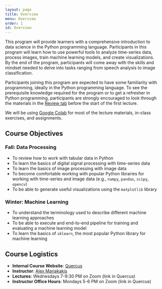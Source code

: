 ```yaml
---
layout: page
title: Overview
menu: Overview
order: 1
id: Overview
---
```


This program will provide learners with a comprehensive introduction to data science in the Python programming language. 
Participants in this program will learn how to use powerful tools to analyze time-series data, process images, train machine learning models, and create visualizations. 
By the end of the program, participants will come away with the skills and mindset needed to delve into tasks ranging from speech analysis to image classification.

Participants joining this program are expected to have some familiarity with programming, ideally in the Python programming language. To see the prerequisite knowledge required for the program or to get a refresher in Python programming, participants are strongly encouraged to look through the materials in the [Review tab]({{site.url}}/review.html) before the start of the first lecture.

We will be using [Google Colab](https://colab.research.google.com/) for most of the lecture materials, in-class exercises, and assignments.

## Course Objectives

### Fall: Data Processing
- To review how to work with tabular data in Python
- To learn the basics of digital signal processing with time-series data
- To learn the basics of image processing with image data
- To become comfortable working with popular Python libraries for working with time-series and image data (e.g., `numpy`, `pandas`, `scipy`, `opencv`)
- To be able to generate useful visualizations using the `matplotlib` library

### Winter: Machine Learning
- To understand the terminology used to describe different machine learning approaches
- To be able to execute and end-to-end pipeline for training and evaluating a machine learning model
- To learn the basics of `sklearn`, the most popular Python library for machine learning

## Course Logistics
- **Internal Course Website**: [Quercus](https://q.utoronto.ca/courses/361095)
- **Instructor**: [Alex Mariakakis](https://mariakakis.github.io/)
- **Lectures**: Wednesdays 7-9:30 PM on Zoom (link in Quercus)
- **Instructor Office Hours**: Mondays 5-6 PM on Zoom (link in Quercus)
<!-- - **Teaching Assistants**: [Dhruv Verma](https://dhruv-verma.com/) -->
<!-- - **Teaching Assistant Office Hours**: Thursdays 3–4 PM, Zoom link in Quercus -->